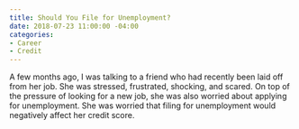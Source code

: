 ```yaml
---
title: Should You File for Unemployment?
date: 2018-07-23 11:00:00 -04:00
categories:
- Career
- Credit
---
```


A few months ago, I was talking to a friend who had recently been laid off from her job. She was stressed, frustrated, shocking, and scared. On top of the pressure of looking for a new job, she was also worried about applying for unemployment. She was worried that filing for unemployment would negatively affect her credit score. 